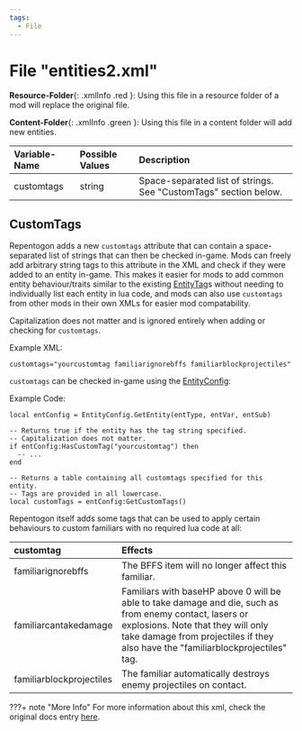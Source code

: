 ```yaml
---
tags:
  - File
---
```

# File "entities2.xml"

**Resource-Folder**{: .xmlInfo .red }: Using this file in a resource folder of a mod will replace the original file.

**Content-Folder**{: .xmlInfo .green }: Using this file in a content folder will add new entities.

| Variable-Name | Possible Values | Description |
|:--|:--|:--|
| customtags | string | Space-separated list of strings. See "CustomTags" section below. |

## CustomTags

Repentogon adds a new `customtags` attribute that can contain a space-separated list of strings that can then be checked in-game. Mods can freely add arbitrary string tags to this attribute in the XML and check if they were added to an entity in-game. This makes it easier for mods to add common entity behaviour/traits similar to the existing [EntityTag](https://repentogon.com/enums/EntityTag.html)s without needing to individually list each entity in lua code, and mods can also use `customtags` from other mods in their own XMLs for easier mod compatability.

Capitalization does not matter and is ignored entirely when adding or checking for `customtags`.

Example XML:
```
customtags="yourcustomtag familiarignorebffs familiarblockprojectiles"
```

`customtags` can be checked in-game using the [EntityConfig](https://repentogon.com/EntityConfig.html):

Example Code:
```
local entConfig = EntityConfig.GetEntity(entType, entVar, entSub)

-- Returns true if the entity has the tag string specified.
-- Capitalization does not matter.
if entConfig:HasCustomTag("yourcustomtag") then
  -- ...
end

-- Returns a table containing all customtags specified for this entity.
-- Tags are provided in all lowercase.
local customTags = entConfig:GetCustomTags()
```

Repentogon itself adds some tags that can be used to apply certain behaviours to custom familiars with no required lua code at all:

| customtag | Effects |
|:--|:--|
| familiarignorebffs | The BFFS item will no longer affect this familiar. |
| familiarcantakedamage | Familiars with baseHP above 0 will be able to take damage and die, such as from enemy contact, lasers or explosions. Note that they will only take damage from projectiles if they also have the "familiarblockprojectiles" tag. |
| familiarblockprojectiles | The familiar automatically destroys enemy projectiles on contact. |

???+ note "More Info"
    For more information about this xml, check the original docs entry [here](https://wofsauge.github.io/IsaacDocs/rep/xml/entities2.html). 
